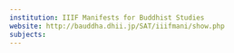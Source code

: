 ```yaml
---
institution: IIIF Manifests for Buddhist Studies
website: http://bauddha.dhii.jp/SAT/iiifmani/show.php
subjects: 
---
```

